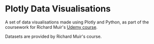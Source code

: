 # Plotly Data Visualisations

A set of data visualisations made using Plotly and Python, as part of the coursework for Richard Muir's [Udemy course](https://www.udemy.com/course/data-visualisation-with-plotly-and-python).

Datasets are provided by Richard Muir's course.
